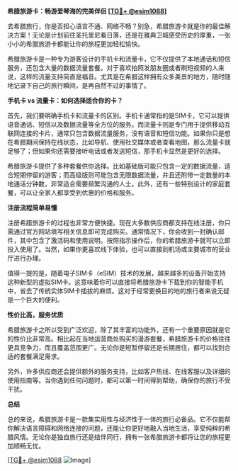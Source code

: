 **希腊旅游卡：畅游爱琴海的完美伴侣 [[TG💪+ @esim1088](https://t.me/s/esim1088)]**

去希腊旅行，你是否担心语言不通、网络不畅？别急，希腊旅游卡就是你的最佳解决方案！无论是计划前往圣托里尼看日落，还是在雅典卫城感受历史的厚重，一张小小的希腊旅游卡都能让你的旅程更加轻松愉快。

希腊旅游卡是一种专为游客设计的手机卡和流量卡，它不仅提供了本地通话和短信服务，还包含大量的数据流量套餐。对于喜欢拍照发朋友圈或者刷短视频的人来说，这样的流量支持简直是福音。尤其是在希腊这样拥有众多美景的地方，随时随地记录下自己的旅行瞬间，是再自然不过的事情了。

**手机卡 vs 流量卡：如何选择适合你的卡？**

首先，我们要明确手机卡和流量卡的区别。手机卡通常指的是SIM卡，它可以提供语音通话、短信以及数据流量等全方位的服务。而流量卡则是专门用于提供移动互联网连接的卡片，通常只包含数据流量服务，没有语音和短信功能。如果你只是想在希腊期间保持在线状态，比如导航、使用社交媒体或者查看地图，那么流量卡就足够了；但如果你还需要接听电话或者发送短信，那手机卡显然是更好的选择。

希腊旅游卡提供了多种套餐供你选择。比如基础版可能只包含一定的数据流量，适合短期停留的游客；而高级版则可能包含无限数据流量，并且还附带一定数量的本地通话分钟数，非常适合需要频繁沟通的人士。此外，还有一些特别设计的家庭套餐，可以让全家人都享受到优惠的价格和服务。

**注册流程简单易懂**

注册希腊旅游卡的过程也非常方便快捷。现在大多数供应商都支持在线注册，你只需通过官方网站填写相关信息即可完成购买。通常情况下，你会收到一封确认邮件，其中包含了激活码和使用说明。按照指示操作后，你的希腊旅游卡就可以立即投入使用了。当然，如果你更喜欢线下体验，也可以直接到机场或主要城市的营业厅进行办理。

值得一提的是，随着电子SIM卡（eSIM）技术的发展，越来越多的设备开始支持这种新型的虚拟SIM卡。这意味着你可以直接将希腊旅游卡下载到你的智能手机中，省去了传统实体SIM卡插拔的麻烦。这对于经常更换目的地的旅行者来说无疑是一个巨大的便利。

**性价比高，服务优质**

希腊旅游卡之所以受到广泛欢迎，除了其丰富的功能外，还有一个重要原因就是它的性价比非常高。相比起在当地运营商处购买的漫游套餐，希腊旅游卡的价格往往更具竞争力，而且覆盖范围更广。无论你是短暂停留还是长期居住，都可以找到合适的套餐满足需求。

另外，许多供应商还会提供额外的服务支持，比如客户热线、在线客服以及详细的使用指南等。当你遇到任何问题时，都可以第一时间得到帮助，确保你的旅行不受干扰。

**总结**

总的来说，希腊旅游卡是一款集实用性与经济性于一体的旅行必备品。它不仅能帮你解决语言障碍和网络连接的问题，还能让你更好地融入当地生活，享受纯粹的希腊风情。无论你是独自旅行还是结伴同行，拥有一张希腊旅游卡都将让您的旅程更加顺畅无忧。

[[TG💪+ @esim1088](https://t.me/s/esim1088) ![Image](https://i.postimg.cc/4NQfJmqS/Snipaste-2025-05-13-00-14-12.png)]